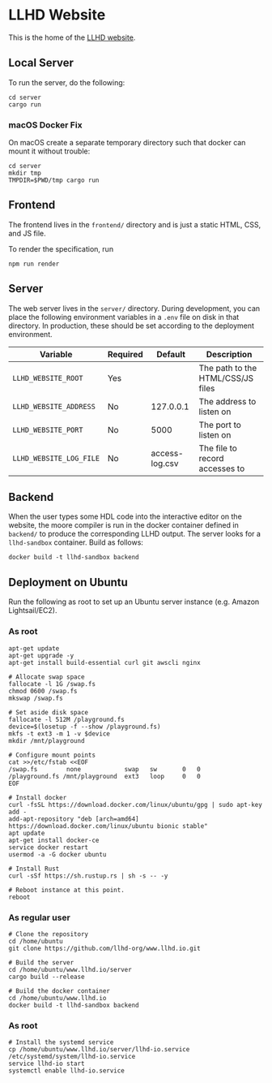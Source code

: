 # LLHD Website

This is the home of the [LLHD website](https://llhd.io/).

## Local Server

To run the server, do the following:

    cd server
    cargo run

### macOS Docker Fix

On macOS create a separate temporary directory such that docker can mount it without trouble:

    cd server
    mkdir tmp
    TMPDIR=$PWD/tmp cargo run

## Frontend

The frontend lives in the `frontend/` directory and is just a static HTML, CSS, and JS file.

To render the specification, run

    npm run render

## Server

The web server lives in the `server/` directory. During development, you can place the following environment variables in a `.env` file on disk in that directory. In production, these should be set according to the deployment environment.

| Variable                | Required | Default        | Description                       |
|-------------------------|----------|----------------|-----------------------------------|
| `LLHD_WEBSITE_ROOT`     | Yes      |                | The path to the HTML/CSS/JS files |
| `LLHD_WEBSITE_ADDRESS`  | No       | 127.0.0.1      | The address to listen on          |
| `LLHD_WEBSITE_PORT`     | No       | 5000           | The port to listen on             |
| `LLHD_WEBSITE_LOG_FILE` | No       | access-log.csv | The file to record accesses to    |

## Backend

When the user types some HDL code into the interactive editor on the website, the moore compiler is run in the docker container defined in `backend/` to produce the corresponding LLHD output. The server looks for a `llhd-sandbox` container. Build as follows:

    docker build -t llhd-sandbox backend

## Deployment on Ubuntu

Run the following as root to set up an Ubuntu server instance (e.g. Amazon Lightsail/EC2).

### As root
```
apt-get update
apt-get upgrade -y
apt-get install build-essential curl git awscli nginx

# Allocate swap space
fallocate -l 1G /swap.fs
chmod 0600 /swap.fs
mkswap /swap.fs

# Set aside disk space
fallocate -l 512M /playground.fs
device=$(losetup -f --show /playground.fs)
mkfs -t ext3 -m 1 -v $device
mkdir /mnt/playground

# Configure mount points
cat >>/etc/fstab <<EOF
/swap.fs        none            swap   sw       0   0
/playground.fs /mnt/playground  ext3   loop     0   0
EOF

# Install docker
curl -fsSL https://download.docker.com/linux/ubuntu/gpg | sudo apt-key add -
add-apt-repository "deb [arch=amd64] https://download.docker.com/linux/ubuntu bionic stable"
apt update
apt-get install docker-ce
service docker restart
usermod -a -G docker ubuntu

# Install Rust
curl -sSf https://sh.rustup.rs | sh -s -- -y

# Reboot instance at this point.
reboot
```

### As regular user
```
# Clone the repository
cd /home/ubuntu
git clone https://github.com/llhd-org/www.llhd.io.git

# Build the server
cd /home/ubuntu/www.llhd.io/server
cargo build --release

# Build the docker container
cd /home/ubuntu/www.llhd.io
docker build -t llhd-sandbox backend

```

### As root
```
# Install the systemd service
cp /home/ubuntu/www.llhd.io/server/llhd-io.service /etc/systemd/system/llhd-io.service
service llhd-io start
systemctl enable llhd-io.service
```
